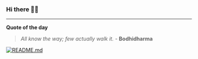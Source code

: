 ### Hi there 👋🏻


---

**Quote of the day**

> *All know the way; few actually walk it.* - **Bodhidharma** 

[![README.md](https://github.com/marcolovazzano/marcolovazzano/actions/workflows/readme.yml/badge.svg?branch=main)](https://github.com/marcolovazzano/marcolovazzano/actions/workflows/readme.yml)
